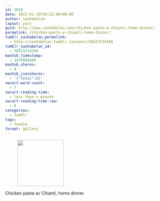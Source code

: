 ```yaml
---
id: 2018
date: 2013-01-19T19:22:00+00:00
author: sashabelan
layout: post
guid: http://www.sashabelan.com/chicken-pasta-w-chianti-home-dinner/
permalink: /chicken-pasta-w-chianti-home-dinner/
tumblr_sashabelan_permalink:
  - http://sashabelan.tumblr.com/post/50523714166
tumblr_sashabelan_id:
  - 50523714166
mashsb_timestamp:
  - 1470994460
mashsb_shares:
  - 0
mashsb_jsonshares:
  - '{"total":0}'
swcart-word-count:
  - 7
swcart-reading-time:
  - less then a minute
swcart-reading-time-raw:
  - 0
categories:
  - tumblr
tags:
  - foodie
format: gallery
---
```

<div id='gallery-234' class='gallery galleryid-2018 gallery-columns-3 gallery-size-thumbnail'>
  <figure class='gallery-item'> 
  
  <div class='gallery-icon landscape'>
    <a href='http://www.sashabelan.ru/chicken-pasta-w-chianti-home-dinner/attachment/2019/'><img width="150" height="150" src="http://www.sashabelan.ru/wp-content/uploads/2013/01/tumblr_mmv11eWnjk1qarj97o1_1280-150x150.jpg" class="attachment-thumbnail size-thumbnail" alt="" /></a>
  </div></figure>
</div>

Chicken pasta w/ Chianti, home dinner.